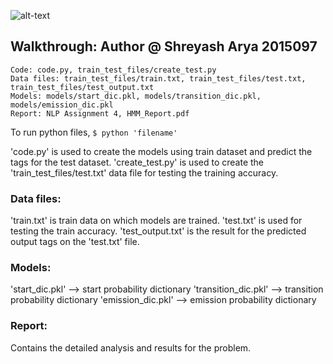 ![alt-text](https://github.com/shrebox/Natural-Language-Processing/blob/master/4.%20HMM%20-%20Veterbi/Problem_Statement.jpg)

## Walkthrough: Author @ Shreyash Arya 2015097

```
Code: code.py, train_test_files/create_test.py
Data files: train_test_files/train.txt, train_test_files/test.txt, train_test_files/test_output.txt
Models: models/start_dic.pkl, models/transition_dic.pkl, models/emission_dic.pkl
Report: NLP Assignment 4, HMM_Report.pdf
```

To run python files, ```$ python 'filename'```

'code.py' is used to create the models using train dataset and predict the tags for the test dataset.
'create_test.py' is used to create the 'train_test_files/test.txt' data file for testing the training accuracy.

### Data files:

'train.txt' is train data on which models are trained.
'test.txt' is used for testing the train accuracy.
'test_output.txt' is the result for the predicted output tags on the 'test.txt' file.

### Models:

'start_dic.pkl' --> start probability dictionary
'transition_dic.pkl' --> transition probability dictionary
'emission_dic.pkl' --> emission probability dictionary

### Report:

Contains the detailed analysis and results for the problem.
